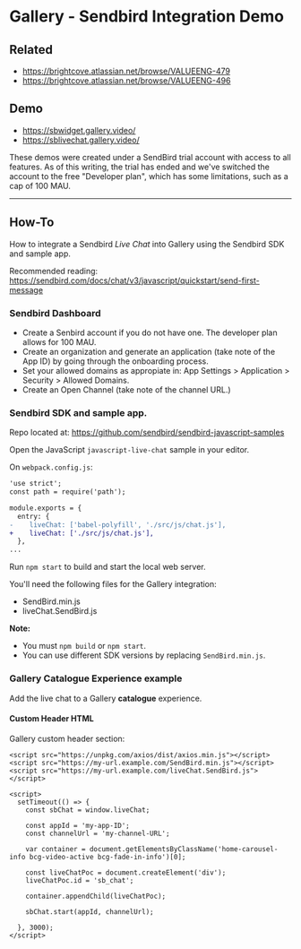 # Gallery - Sendbird Integration Demo

## Related
- https://brightcove.atlassian.net/browse/VALUEENG-479
- https://brightcove.atlassian.net/browse/VALUEENG-496

## Demo
- https://sbwidget.gallery.video/
- https://sblivechat.gallery.video/

These demos were created under a SendBird trial account with access to all features. As of this writing, the trial has ended and we've switched the account to the free "Developer plan", which has some limitations, such as a cap of 100 MAU.

---

## How-To
How to integrate a Sendbird _Live Chat_ into Gallery using the Sendbird SDK and sample app.

Recommended reading: https://sendbird.com/docs/chat/v3/javascript/quickstart/send-first-message

### Sendbird Dashboard
- Create a Senbird account if you do not have one. The developer plan allows for 100 MAU.
- Create an organization and generate an application (take note of the App ID) by going through the onboarding process.
- Set your allowed domains as appropiate in: App Settings > Application > Security > Allowed Domains.
- Create an Open Channel (take note of the channel URL.)

### Sendbird SDK and sample app.

Repo located at: https://github.com/sendbird/sendbird-javascript-samples 

Open the JavaScript `javascript-live-chat` sample in your editor.

On `webpack.config.js`:

```diff
'use strict';
const path = require('path');

module.exports = {
  entry: {
-    liveChat: ['babel-polyfill', './src/js/chat.js'],
+    liveChat: ['./src/js/chat.js'],
  },
...
```

Run `npm start` to build and start the local web server.

You'll need the following files for the Gallery integration:
- SendBird.min.js
- liveChat.SendBird.js

**Note:** 
- You must `npm build` or `npm start`.
- You can use different SDK versions by replacing `SendBird.min.js`.

### Gallery Catalogue Experience example

Add the live chat to a Gallery **catalogue** experience.

#### Custom Header HTML
Gallery custom header section:

```
<script src="https://unpkg.com/axios/dist/axios.min.js"></script>
<script src="https://my-url.example.com/SendBird.min.js"></script>
<script src="https://my-url.example.com/liveChat.SendBird.js"></script>

<script>
  setTimeout(() => {
    const sbChat = window.liveChat;

    const appId = 'my-app-ID';
    const channelUrl = 'my-channel-URL';

    var container = document.getElementsByClassName('home-carousel-info bcg-video-active bcg-fade-in-info')[0];

    const liveChatPoc = document.createElement('div');
    liveChatPoc.id = 'sb_chat';

    container.appendChild(liveChatPoc);

    sbChat.start(appId, channelUrl);

  }, 3000);
</script>

```


